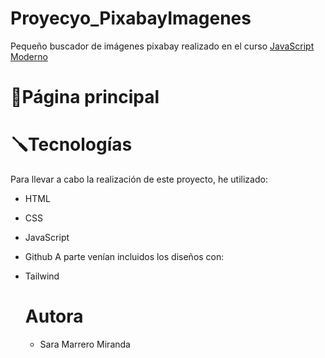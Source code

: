 # Proyecyo_PixabayImagenes
Pequeño buscador de imágenes pixabay realizado en el curso [JavaScript Moderno](https://www.udemy.com/course/javascript-moderno-guia-definitiva-construye-10-proyectos/)

# 📸Página principal

# 🪛Tecnologías
Para llevar a cabo la realización de este proyecto, he utilizado:
* HTML
* CSS
* JavaScript
* Github
A parte venían incluidos los diseños con:
* Tailwind

  #  Autora
  * Sara Marrero Miranda

